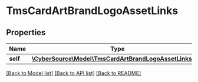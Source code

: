 # TmsCardArtBrandLogoAssetLinks

## Properties
Name | Type | Description | Notes
------------ | ------------- | ------------- | -------------
**self** | [**\CyberSource\Model\TmsCardArtBrandLogoAssetLinksSelf**](TmsCardArtBrandLogoAssetLinksSelf.md) |  | [optional] 

[[Back to Model list]](../README.md#documentation-for-models) [[Back to API list]](../README.md#documentation-for-api-endpoints) [[Back to README]](../README.md)


